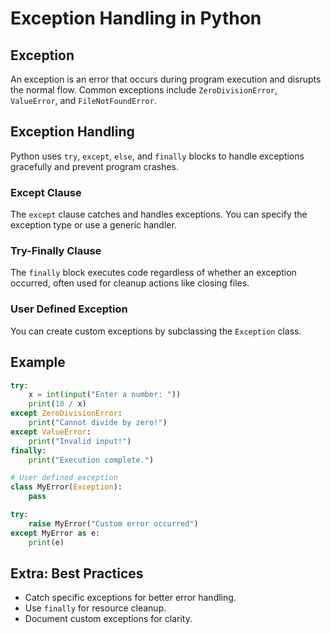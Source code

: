 # Exception Handling in Python

## Exception
An exception is an error that occurs during program execution and disrupts the normal flow. Common exceptions include `ZeroDivisionError`, `ValueError`, and `FileNotFoundError`.

## Exception Handling
Python uses `try`, `except`, `else`, and `finally` blocks to handle exceptions gracefully and prevent program crashes.

### Except Clause
The `except` clause catches and handles exceptions. You can specify the exception type or use a generic handler.

### Try-Finally Clause
The `finally` block executes code regardless of whether an exception occurred, often used for cleanup actions like closing files.

### User Defined Exception
You can create custom exceptions by subclassing the `Exception` class.

## Example
```python
try:
    x = int(input("Enter a number: "))
    print(10 / x)
except ZeroDivisionError:
    print("Cannot divide by zero!")
except ValueError:
    print("Invalid input!")
finally:
    print("Execution complete.")

# User defined exception
class MyError(Exception):
    pass

try:
    raise MyError("Custom error occurred")
except MyError as e:
    print(e)
```

## Extra: Best Practices
- Catch specific exceptions for better error handling.
- Use `finally` for resource cleanup.
- Document custom exceptions for clarity.